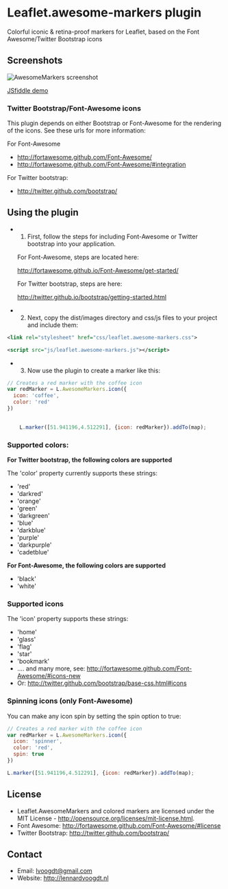 # Leaflet.awesome-markers plugin
Colorful iconic & retina-proof markers for Leaflet, based on the Font Awesome/Twitter Bootstrap icons

## Screenshots
![AwesomeMarkers screenshot](https://raw.github.com/lvoogdt/Leaflet.awesome-markers/master/screenshots/screenshot-soft.png "Screenshot of AwesomeMarkers")

<a href="http://jsfiddle.net/VPzu4/3/embedded/result/" target="_blank">JSfiddle demo</a> 

### Twitter Bootstrap/Font-Awesome icons
This plugin depends on either Bootstrap or Font-Awesome for the rendering of the icons. See these urls for more information:

For Font-Awesome
- http://fortawesome.github.com/Font-Awesome/
- http://fortawesome.github.com/Font-Awesome/#integration

For Twitter bootstrap:
- http://twitter.github.com/bootstrap/

## Using the plugin
- 1) First, follow the steps for including Font-Awesome or Twitter bootstrap into your application.

    For Font-Awesome, steps are located here:
    
    http://fortawesome.github.io/Font-Awesome/get-started/
    
    For Twitter bootstrap, steps are here:
    
    http://twitter.github.io/bootstrap/getting-started.html
    

- 2) Next, copy the dist/images directory and css/js files to your project and include them:
````xml
<link rel="stylesheet" href="css/leaflet.awesome-markers.css">
````
````xml
<script src="js/leaflet.awesome-markers.js"></script>
````

- 3) Now use the plugin to create a marker like this:
````js
// Creates a red marker with the coffee icon
var redMarker = L.AwesomeMarkers.icon({
  icon: 'coffee', 
  color: 'red'
})

    
    L.marker([51.941196,4.512291], {icon: redMarker}).addTo(map);
````

### Supported colors:
**For Twitter bootstrap, the following colors are supported**

The 'color' property currently supports these strings:
- 'red'
- 'darkred'
- 'orange'
- 'green'
- 'darkgreen'
- 'blue'
- 'darkblue'
- 'purple'
- 'darkpurple'
- 'cadetblue'

**For Font-Awesome, the following colors are supported**

- 'black'
- 'white'

### Supported icons
The 'icon' property supports these strings:
- 'home'
- 'glass'
- 'flag'
- 'star'
- 'bookmark'
- .... and many more, see: http://fortawesome.github.com/Font-Awesome/#icons-new
- Or: http://twitter.github.com/bootstrap/base-css.html#icons

### Spinning icons (only Font-Awesome)
You can make any icon spin by setting the spin option to true:
````js
// Creates a red marker with the coffee icon
var redMarker = L.AwesomeMarkers.icon({
  icon: 'spinner', 
  color: 'red',
  spin: true
})

L.marker([51.941196,4.512291], {icon: redMarker}).addTo(map);
````

## License
- Leaflet.AwesomeMarkers and colored markers are licensed under the MIT License - http://opensource.org/licenses/mit-license.html.
- Font Awesome: http://fortawesome.github.com/Font-Awesome/#license
- Twitter Bootstrap: http://twitter.github.com/bootstrap/

## Contact
- Email: lvoogdt@gmail.com
- Website: http://lennardvoogdt.nl
